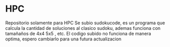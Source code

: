 # HPC
Repositorio solamente para HPC
Se subio sudokucode, es un programa que calcula la cantidad de soluciones al clasico sudoku, ademas funciona con tamañaños de 4x4 5x5 , etc.
El codigo subido no funciona de manera optima, espero cambiarlo para una futura actualizacion

